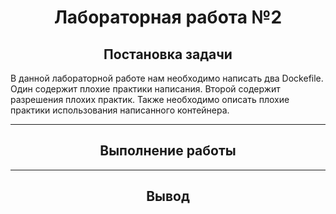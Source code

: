 <h1 align="center">Лабораторная работа №2</h1>

<h2 align="center">Постановка задачи</h2>
В данной лабораторной работе нам необходимо написать два Dockefile. Один содержит плохие практики написания. Второй содержит разрешения плохих практик. Также необходимо описать плохие практики использования написанного контейнера.

---

<h2 align="center">Выполнение работы</h2>


---

<h2 align="center">Вывод</h2>
